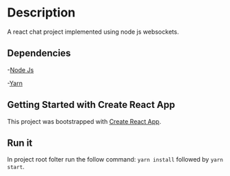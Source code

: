 # Description

A react chat project implemented using node js websockets.

## Dependencies

-[Node Js](https://nodejs.org/en/)

-[Yarn](https://classic.yarnpkg.com/en/docs/install/#mac-stable)

## Getting Started with Create React App

This project was bootstrapped with [Create React App](https://github.com/facebook/create-react-app).

## Run it

In project root folter run the follow command: `yarn install` followed by `yarn start`.
